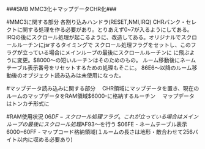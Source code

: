 ###SMB MMC3化＋マップデータCHR化###

#MMC3に関する部分
 各割り込みハンドラ(RESET,NMI,IRQ)
 CHRバンク・セレクトに関する処理を作る必要があり。とりあえず0~7が入るようにしてある。
 IRQの後にスクロール処理が起こるように、改造してある。オリジナルでスクロールルーチンにjsrするタイミングで
 スクロール処理フラグをセットし、このフラグが立っている場合にメインループの最後にスクロールルーチンに
 に飛ぶように変更。$8000～の短いルーチンはそのためのもの。
 ルーム移動後にネームテーブル表示番号をリセットするための処理もそこに。
 86E6～以降のルーム移動後のオブジェクト読み込みは未使用になった。

#マップデータ読み込みに関する部分
　CHR領域にマップデータを置き、現在のルームのマップデータをRAM領域$6000-に格納するルーチン
　マップデータはトンカチ形式に

#RAM使用状況
$06DF		- スクロール処理フラグ。これが立っている場合はメインループの最後にスクロール処理$AF93～を行う
$06FE		- ネームテーブル表示
$6000-$60FF	- マップコード格納領域(１ルームの長さは地形・敵合わせて256バイト以内に収める必要あり)
